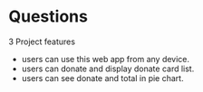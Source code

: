 # Questions

3 Project features

- users can use this web app from any device.
- users can donate and display donate card list.
- users can see  donate and total in pie chart.